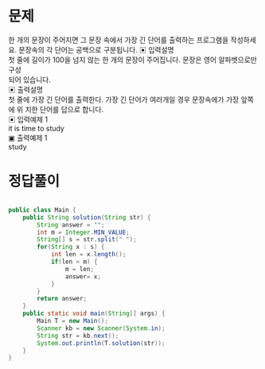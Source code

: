 # 문제    
한 개의 문장이 주어지면 그 문장 속에서 가장 긴 단어를 출력하는 프로그램을 작성하세요.
문장속의 각 단어는 공백으로 구분됩니다.
▣ 입력설명        
첫 줄에 길이가 100을 넘지 않는 한 개의 문장이 주어집니다. 문장은 영어 알파벳으로만 구성        
되어 있습니다.  
▣ 출력설명        
첫 줄에 가장 긴 단어를 출력한다. 가장 긴 단어가 여러개일 경우 문장속에가 가장 앞쪽에 위
치한 단어를 답으로 합니다.         
▣ 입력예제 1      
it is time to study       
▣ 출력예제 1      
study     

# 정답풀이
```java

public class Main {
	public String solution(String str) {
		String answer = "";
		int m = Integer.MIN_VALUE;
		String[] s = str.split(" ");
		for(String x : s) {
			int len = x.length();
			if(len > m) {
				m = len;
				answer= x;
			}
		}
		return answer;
	}
	public static void main(String[] args) {
		Main T = new Main();
		Scanner kb = new Scanner(System.in);
		String str = kb.next();				
		System.out.println(T.solution(str));
	}
}


````
